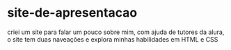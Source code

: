 # site-de-apresentacao
criei um site para falar um pouco sobre mim, com ajuda de tutores da alura, o site tem duas naveações e explora minhas habilidades em HTML e CSS 
